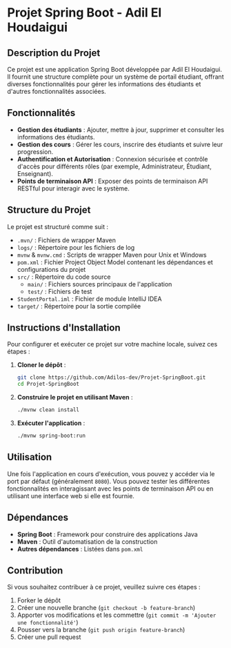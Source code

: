 

# Projet Spring Boot - Adil El Houdaigui

## Description du Projet

Ce projet est une application Spring Boot développée par Adil El Houdaigui. Il fournit une structure complète pour un système de portail étudiant, offrant diverses fonctionnalités pour gérer les informations des étudiants et d'autres fonctionnalités associées.

## Fonctionnalités

- **Gestion des étudiants** : Ajouter, mettre à jour, supprimer et consulter les informations des étudiants.
- **Gestion des cours** : Gérer les cours, inscrire des étudiants et suivre leur progression.
- **Authentification et Autorisation** : Connexion sécurisée et contrôle d'accès pour différents rôles (par exemple, Administrateur, Étudiant, Enseignant).
- **Points de terminaison API** : Exposer des points de terminaison API RESTful pour interagir avec le système.

## Structure du Projet

Le projet est structuré comme suit :

- `.mvn/` : Fichiers de wrapper Maven
- `logs/` : Répertoire pour les fichiers de log
- `mvnw` & `mvnw.cmd` : Scripts de wrapper Maven pour Unix et Windows
- `pom.xml` : Fichier Project Object Model contenant les dépendances et configurations du projet
- `src/` : Répertoire du code source
  - `main/` : Fichiers sources principaux de l'application
  - `test/` : Fichiers de test
- `StudentPortal.iml` : Fichier de module IntelliJ IDEA
- `target/` : Répertoire pour la sortie compilée

## Instructions d'Installation

Pour configurer et exécuter ce projet sur votre machine locale, suivez ces étapes :

1. **Cloner le dépôt** :
    ```bash
    git clone https://github.com/Adilos-dev/Projet-SpringBoot.git
    cd Projet-SpringBoot
    ```

2. **Construire le projet en utilisant Maven** :
    ```bash
    ./mvnw clean install
    ```

3. **Exécuter l'application** :
    ```bash
    ./mvnw spring-boot:run
    ```

## Utilisation

Une fois l'application en cours d'exécution, vous pouvez y accéder via le port par défaut (généralement `8080`). Vous pouvez tester les différentes fonctionnalités en interagissant avec les points de terminaison API ou en utilisant une interface web si elle est fournie.

## Dépendances

- **Spring Boot** : Framework pour construire des applications Java
- **Maven** : Outil d'automatisation de la construction
- **Autres dépendances** : Listées dans `pom.xml`

## Contribution

Si vous souhaitez contribuer à ce projet, veuillez suivre ces étapes :

1. Forker le dépôt
2. Créer une nouvelle branche (`git checkout -b feature-branch`)
3. Apporter vos modifications et les commettre (`git commit -m 'Ajouter une fonctionnalité'`)
4. Pousser vers la branche (`git push origin feature-branch`)
5. Créer une pull request
